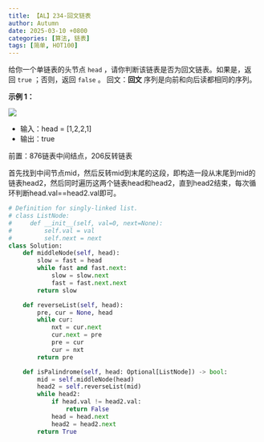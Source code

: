 ```yaml
---
title: 【AL】234-回文链表
author: Autumn
date: 2025-03-10 +0800
categories: [算法, 链表]
tags: [简单, HOT100]
---
```


给你一个单链表的头节点 `head` ，请你判断该链表是否为回文链表。如果是，返回 `true` ；否则，返回 `false` 。
回文：**回文** 序列是向前和向后读都相同的序列。

**示例 1：**

![](https://assets.leetcode.com/uploads/2021/03/03/pal1linked-list.jpg)

- 输入：head = [1,2,2,1]
- 输出：true 


前置：876链表中间结点，206反转链表

首先找到中间节点mid，然后反转mid到末尾的这段，即构造一段从末尾到mid的链表head2，然后同时遍历这两个链表head和head2，直到head2结束，每次循环判断head.val==head2.val即可。


```Python
# Definition for singly-linked list.
# class ListNode:
#     def __init__(self, val=0, next=None):
#         self.val = val
#         self.next = next
class Solution:
    def middleNode(self, head):
        slow = fast = head 
        while fast and fast.next:
            slow = slow.next 
            fast = fast.next.next 
        return slow

    def reverseList(self, head):
        pre, cur = None, head 
        while cur:
            nxt = cur.next 
            cur.next = pre 
            pre = cur 
            cur = nxt 
        return pre 

    def isPalindrome(self, head: Optional[ListNode]) -> bool:
        mid = self.middleNode(head)
        head2 = self.reverseList(mid)
        while head2:
            if head.val != head2.val:
                return False
            head = head.next
            head2 = head2.next 
        return True
```


